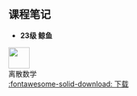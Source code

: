 ## 课程笔记

* **23级 鲸鱼**


<div class="card file-block" markdown="1">
<div class="file-icon"><img src="/assets/images/xmind.svg" style="height: 3em;"></div>
<div class="file-body">
<div class="file-title">离散数学</div>
<div class="file-meta"></div>
</div>
<a class="down-button" target="_blank" href="http://file.eestudy-place.com/files/files/专业必修课/电子信息工程/离散数学/离散数学思维导图.zip" markdown="1">:fontawesome-solid-download: 下载</a>
</div>